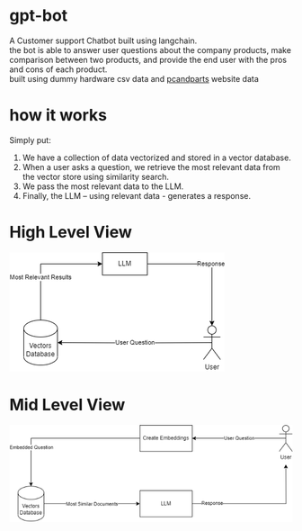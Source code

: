 # gpt-bot
A Customer support Chatbot built using langchain. <br>
the bot is able to answer user questions about the company products, make comparison between two products, and provide the end user with the pros and cons of each product. <br>
built using dummy hardware csv data and [pcandparts](https://pcandparts.com/) website data
# how it works
Simply put: 
1.	We have a collection of data vectorized and stored in a vector database.
2.	When a user asks a question, we retrieve the most relevant data from the vector store using similarity search.
3.	We pass the most relevant data to the LLM.
4.	Finally, the LLM – using relevant data - generates a response.

# High Level View
<img src="visuals/High Level.png">

# Mid Level View
<img src="visuals/Mid Level.png">
